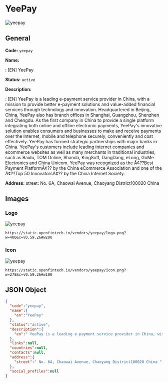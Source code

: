 
# YeePay 
![yeepay](https://static.openfintech.io/vendors/yeepay/logo.png?w=400&c=v0.59.26#w200)  

## General 
 
**Code:** `yeepay` 
 
**Name:** 
 
:	[EN] YeePay 
 
**Status:** `active` 
 
**Description:** 
 
: [EN]  YeePay is a leading e-payment service provider in China, with a mission to provide better e-payment solutions and value-added financial services through technology and innovation. Headquartered in Beijing, China, YeePay also has branch offices in Shanghai, Guangzhou, Shenzhen and Chengdu. As the first company in China to provide a single platform integrating both online and offline electronic payments, YeePay's innovative solution enables consumers and businesses to make and receive payments over the Internet, mobile and telephone securely, conveniently and cost effectively. YeePay has formed strategic partnerships with major banks in China. YeePay's customers include leading internet companies and ecommerce websites as well as many merchants in traditional industries, such as Baidu, TOM Online, Shanda, KingSoft, DangDang, eLong, GoMe Electronics and China Unicom. YeePay was recognized as the Ã¢??Best Payment PlatformÃ¢?? by the China eCommerce Association and one of the Ã¢??Top 50 InnovatorsÃ¢?? by the China Internet Society.  
 
**Address:** 
street:  No. 6A, Chaowai Avenue, Chaoyang District100020 China  

## Images 

### Logo 
 
![yeepay](https://static.openfintech.io/vendors/yeepay/logo.png?w=400&c=v0.59.26#w200)  

```
https://static.openfintech.io/vendors/yeepay/logo.png?w=400&c=v0.59.26#w200
```  

### Icon 
 
![yeepay](https://static.openfintech.io/vendors/yeepay/icon.png?w=278&c=v0.59.26#w100)  

```
https://static.openfintech.io/vendors/yeepay/icon.png?w=278&c=v0.59.26#w100
```  

## JSON Object 

```json
{
  "code":"yeepay",
  "name":{
    "en":"YeePay"
  },
  "status":"active",
  "description":{
    "en":" YeePay is a leading e-payment service provider in China, with a mission to provide better e-payment solutions and value-added financial services through technology and innovation. Headquartered in Beijing, China, YeePay also has branch offices in Shanghai, Guangzhou, Shenzhen and Chengdu. As the first company in China to provide a single platform integrating both online and offline electronic payments, YeePay's innovative solution enables consumers and businesses to make and receive payments over the Internet, mobile and telephone securely, conveniently and cost effectively. YeePay has formed strategic partnerships with major banks in China. YeePay's customers include leading internet companies and ecommerce websites as well as many merchants in traditional industries, such as Baidu, TOM Online, Shanda, KingSoft, DangDang, eLong, GoMe Electronics and China Unicom. YeePay was recognized as the \u00c3\u00a2??Best Payment Platform\u00c3\u00a2?? by the China eCommerce Association and one of the \u00c3\u00a2??Top 50 Innovators\u00c3\u00a2?? by the China Internet Society. "
  },
  "links":null,
  "countries":null,
  "contacts":null,
  "address":{
    "street":" No. 6A, Chaowai Avenue, Chaoyang District100020 China "
  },
  "social_profiles":null
}
```  
